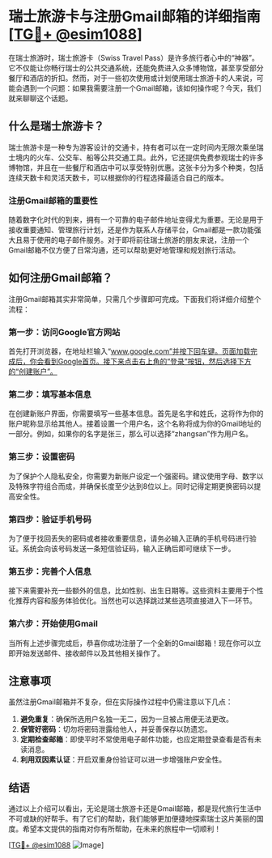 # 瑞士旅游卡与注册Gmail邮箱的详细指南[[TG💪+ @esim1088](https://t.me/s/esim1088)]

在瑞士旅游时，瑞士旅游卡（Swiss Travel Pass）是许多旅行者心中的“神器”。它不仅能让你畅行瑞士的公共交通系统，还能免费进入众多博物馆，甚至享受部分餐厅和酒店的折扣。然而，对于一些初次使用或计划使用瑞士旅游卡的人来说，可能会遇到一个问题：如果我需要注册一个Gmail邮箱，该如何操作呢？今天，我们就来聊聊这个话题。

## 什么是瑞士旅游卡？

瑞士旅游卡是一种专为游客设计的交通卡，持有者可以在一定时间内无限次乘坐瑞士境内的火车、公交车、船等公共交通工具。此外，它还提供免费参观瑞士的许多博物馆，并且在一些餐厅和酒店中可以享受特别优惠。这张卡分为多个种类，包括连续天数卡和灵活天数卡，可以根据你的行程选择最适合自己的版本。

### 注册Gmail邮箱的重要性

随着数字化时代的到来，拥有一个可靠的电子邮件地址变得尤为重要。无论是用于接收重要通知、管理旅行计划，还是作为联系人存储平台，Gmail都是一款功能强大且易于使用的电子邮件服务。对于即将前往瑞士旅游的朋友来说，注册一个Gmail邮箱不仅方便了日常沟通，还可以帮助更好地管理和规划旅行活动。

## 如何注册Gmail邮箱？

注册Gmail邮箱其实非常简单，只需几个步骤即可完成。下面我们将详细介绍整个流程：

### 第一步：访问Google官方网站

首先打开浏览器，在地址栏输入“www.google.com”并按下回车键。页面加载完成后，你会看到Google首页。接下来点击右上角的“登录”按钮，然后选择下方的“创建账户”。

### 第二步：填写基本信息

在创建新账户界面，你需要填写一些基本信息。首先是名字和姓氏，这将作为你的账户昵称显示给其他人。接着设置一个用户名，这个名称将成为你的Gmail地址的一部分。例如，如果你的名字是张三，那么可以选择“zhangsan”作为用户名。

### 第三步：设置密码

为了保护个人隐私安全，你需要为新账户设定一个强密码。建议使用字母、数字以及特殊字符组合而成，并确保长度至少达到8位以上。同时记得定期更换密码以提高安全性。

### 第四步：验证手机号码

为了便于找回丢失的密码或者接收重要信息，请务必输入正确的手机号码进行验证。系统会向该号码发送一条短信验证码，输入正确后即可继续下一步。

### 第五步：完善个人信息

接下来需要补充一些额外的信息，比如性别、出生日期等。这些资料主要用于个性化推荐内容和服务体验优化。当然也可以选择跳过某些选项直接进入下一环节。

### 第六步：开始使用Gmail

当所有上述步骤完成后，恭喜你成功注册了一个全新的Gmail邮箱！现在你可以立即开始发送邮件、接收邮件以及其他相关操作了。

## 注意事项

虽然注册Gmail邮箱并不复杂，但在实际操作过程中仍需注意以下几点：

1. **避免重复**：确保所选用户名独一无二，因为一旦被占用便无法更改。
2. **保管好密码**：切勿将密码泄露给他人，并妥善保存以防遗忘。
3. **定期检查邮箱**：即使平时不常使用电子邮件功能，也应定期登录查看是否有未读消息。
4. **利用双因素认证**：开启双重身份验证可以进一步增强账户安全性。

## 结语

通过以上介绍可以看出，无论是瑞士旅游卡还是Gmail邮箱，都是现代旅行生活中不可或缺的好帮手。有了它们的帮助，我们能够更加便捷地探索瑞士这片美丽的国度。希望本文提供的指南对你有所帮助，在未来的旅程中一切顺利！

[[TG💪+ @esim1088](https://t.me/s/esim1088) ![Image](https://i.postimg.cc/4NQfJmqS/Snipaste-2025-05-13-00-14-12.png)]